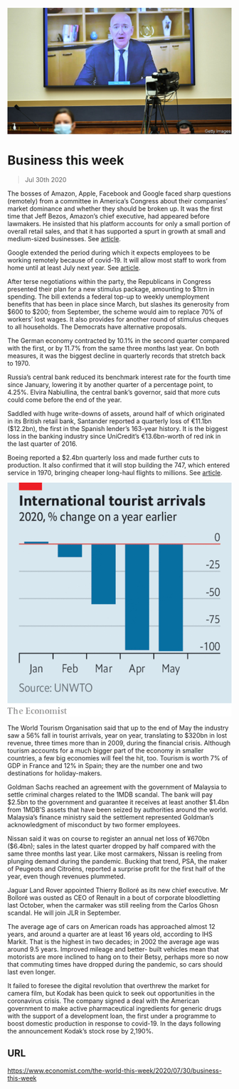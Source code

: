 ![](./images/20200801_WWP002.jpg)

# Business this week

> Jul 30th 2020

The bosses of Amazon, Apple, Facebook and Google faced sharp questions (remotely) from a committee in America’s Congress about their companies’ market dominance and whether they should be broken up. It was the first time that Jeff Bezos, Amazon’s chief executive, had appeared before lawmakers. He insisted that his platform accounts for only a small portion of overall retail sales, and that it has supported a spurt in growth at small and medium-sized businesses. See [article](https://www.economist.com//united-states/2020/07/30/big-techs-grilling-provides-more-show-than-substance).

Google extended the period during which it expects employees to be working remotely because of covid-19. It will allow most staff to work from home until at least July next year. See [article](https://www.economist.com//leaders/2020/07/30/google-has-outgrown-its-corporate-culture). 

After terse negotiations within the party, the Republicans in Congress presented their plan for a new stimulus package, amounting to $1trn in spending. The bill extends a federal top-up to weekly unemployment benefits that has been in place since March, but slashes its generosity from $600 to $200; from September, the scheme would aim to replace 70% of workers’ lost wages. It also provides for another round of stimulus cheques to all households. The Democrats have alternative proposals.

The German economy contracted by 10.1% in the second quarter compared with the first, or by 11.7% from the same three months last year. On both measures, it was the biggest decline in quarterly records that stretch back to 1970. 

Russia’s central bank reduced its benchmark interest rate for the fourth time since January, lowering it by another quarter of a percentage point, to 4.25%. Elvira Nabiullina, the central bank’s governor, said that more cuts could come before the end of the year.

Saddled with huge write-downs of assets, around half of which originated in its British retail bank, Santander reported a quarterly loss of €11.1bn ($12.2bn), the first in the Spanish lender’s 163-year history. It is the biggest loss in the banking industry since UniCredit’s €13.6bn-worth of red ink in the last quarter of 2016.

Boeing reported a $2.4bn quarterly loss and made further cuts to production. It also confirmed that it will stop building the 747, which entered service in 1970, bringing cheaper long-haul flights to millions. See [article](https://www.economist.com//business/2020/08/01/air-travels-sudden-collapse-will-reshape-a-trillion-dollar-industry).



![](./images/20200801_WWC011.png)

The World Tourism Organisation said that up to the end of May the industry saw a 56% fall in tourist arrivals, year on year, translating to $320bn in lost revenue, three times more than in 2009, during the financial crisis. Although tourism accounts for a much bigger part of the economy in smaller countries, a few big economies will feel the hit, too. Tourism is worth 7% of GDP in France and 12% in Spain; they are the number one and two destinations for holiday-makers.

Goldman Sachs reached an agreement with the government of Malaysia to settle criminal charges related to the 1MDB scandal. The bank will pay $2.5bn to the government and guarantee it receives at least another $1.4bn from 1MDB’S assets that have been seized by authorities around the world. Malaysia’s finance ministry said the settlement represented Goldman’s acknowledgment of misconduct by two former employees.

Nissan said it was on course to register an annual net loss of ¥670bn ($6.4bn); sales in the latest quarter dropped by half compared with the same three months last year. Like most carmakers, Nissan is reeling from plunging demand during the pandemic. Bucking that trend, PSA, the maker of Peugeots and Citroëns, reported a surprise profit for the first half of the year, even though revenues plummeted.

Jaguar Land Rover appointed Thierry Bolloré as its new chief executive. Mr Bolloré was ousted as CEO of Renault in a bout of corporate bloodletting last October, when the carmaker was still reeling from the Carlos Ghosn scandal. He will join JLR in September.

The average age of cars on American roads has approached almost 12 years, and around a quarter are at least 16 years old, according to IHS Markit. That is the highest in two decades; in 2002 the average age was around 9.5 years. Improved mileage and better- built vehicles mean that motorists are more inclined to hang on to their Betsy, perhaps more so now that commuting times have dropped during the pandemic, so cars should last even longer.

It failed to foresee the digital revolution that overthrew the market for camera film, but Kodak has been quick to seek out opportunities in the coronavirus crisis. The company signed a deal with the American government to make active pharmaceutical ingredients for generic drugs with the support of a development loan, the first under a programme to boost domestic production in response to covid-19. In the days following the announcement Kodak’s stock rose by 2,190%.

## URL

https://www.economist.com/the-world-this-week/2020/07/30/business-this-week

